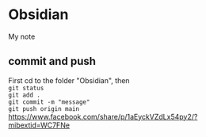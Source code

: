 # Obsidian
My note 

## commit and push 
First cd to the folder "Obsidian", then <br> 
`git status` <br>
`git add .` <br>
`git commit -m "message"` <br>
`git push origin main` <br>
https://www.facebook.com/share/p/1aEyckVZdLx54py2/?mibextid=WC7FNe
